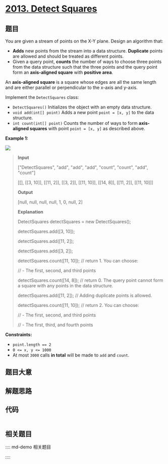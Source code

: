 # [2013. Detect Squares](https://leetcode.com/problems/detect-squares/)

## 题目

You are given a stream of points on the X-Y plane. Design an algorithm that:

- **Adds** new points from the stream into a data structure. **Duplicate** points are allowed and should be treated as different points.
- Given a query point, **counts** the number of ways to choose three points from the data structure such that the three points and the query point form an **axis-aligned square** with **positive area**.

An **axis-aligned square** is a square whose edges are all the same length and
are either parallel or perpendicular to the x-axis and y-axis.

Implement the `DetectSquares` class:

- `DetectSquares()` Initializes the object with an empty data structure.
- `void add(int[] point)` Adds a new point `point = [x, y]` to the data structure.
- `int count(int[] point)` Counts the number of ways to form **axis-aligned squares** with point `point = [x, y]` as described above.

**Example 1:**

![](https://assets.leetcode.com/uploads/2021/09/01/image.png)

> **Input**
>
> ["DetectSquares", "add", "add", "add", "count", "count", "add", "count"]
>
> [[], [[3, 10]], [[11, 2]], [[3, 2]], [[11, 10]], [[14, 8]], [[11, 2]], [[11, 10]]]
>
> **Output**
>
> [null, null, null, null, 1, 0, null, 2]
>
> **Explanation**
>
> DetectSquares detectSquares = new DetectSquares();
>
> detectSquares.add([3, 10]);
>
> detectSquares.add([11, 2]);
>
> detectSquares.add([3, 2]);
>
> detectSquares.count([11, 10]); // return 1. You can choose:
>
> // - The first, second, and third points
>
> detectSquares.count([14, 8]); // return 0. The query point cannot form a square with any points in the data structure.
>
> detectSquares.add([11, 2]); // Adding duplicate points is allowed.
>
> detectSquares.count([11, 10]); // return 2. You can choose:
>
> // - The first, second, and third points
>
> // - The first, third, and fourth points

**Constraints:**

- `point.length == 2`
- `0 <= x, y <= 1000`
- At most `3000` calls **in total** will be made to `add` and `count`.

## 题目大意

## 解题思路

## 代码

```javascript

```

## 相关题目

:::: md-demo 相关题目

::::
